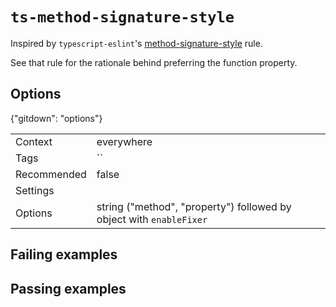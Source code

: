 # `ts-method-signature-style`

Inspired by `typescript-eslint`'s [method-signature-style](https://typescript-eslint.io/rules/method-signature-style/) rule.

See that rule for the rationale behind preferring the function
property.

## Options

{"gitdown": "options"}

|||
|---|---|
|Context|everywhere|
|Tags|``|
|Recommended|false|
|Settings||
|Options|string ("method", "property") followed by object with `enableFixer`|

## Failing examples

<!-- assertions-failing tsMethodSignatureStyle -->

## Passing examples

<!-- assertions-passing tsMethodSignatureStyle -->
